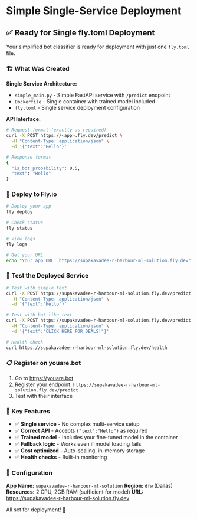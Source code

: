# Simple Single-Service Deployment

## ✅ Ready for Single fly.toml Deployment

Your simplified bot classifier is ready for deployment with just one `fly.toml` file.

### 🏗️ What Was Created

**Single Service Architecture:**
- `simple_main.py` - Simple FastAPI service with `/predict` endpoint
- `Dockerfile` - Single container with trained model included
- `fly.toml` - Single service deployment configuration

**API Interface:**
```bash
# Request format (exactly as required)
curl -X POST https://<app>.fly.dev/predict \
  -H "Content-Type: application/json" \
  -d '{"text":"Hello"}'

# Response format
{
  "is_bot_probability": 0.5,
  "text": "Hello"
}
```

### 🚀 Deploy to Fly.io

```bash
# Deploy your app
fly deploy

# Check status
fly status

# View logs
fly logs

# Get your URL
echo "Your app URL: https://supakavadee-r-harbour-ml-solution.fly.dev"
```

### 🧪 Test the Deployed Service

```bash
# Test with simple text
curl -X POST https://supakavadee-r-harbour-ml-solution.fly.dev/predict \
  -H "Content-Type: application/json" \
  -d '{"text":"Hello"}'

# Test with bot-like text
curl -X POST https://supakavadee-r-harbour-ml-solution.fly.dev/predict \
  -H "Content-Type: application/json" \
  -d '{"text":"CLICK HERE FOR DEALS!"}'

# Health check
curl https://supakavadee-r-harbour-ml-solution.fly.dev/health
```

### 📋 Register on youare.bot

1. Go to https://youare.bot
2. Register your endpoint: `https://supakavadee-r-harbour-ml-solution.fly.dev/predict`
3. Test with their interface

### 🎯 Key Features

- ✅ **Single service** - No complex multi-service setup
- ✅ **Correct API** - Accepts `{"text":"Hello"}` as required
- ✅ **Trained model** - Includes your fine-tuned model in the container
- ✅ **Fallback logic** - Works even if model loading fails
- ✅ **Cost optimized** - Auto-scaling, in-memory storage
- ✅ **Health checks** - Built-in monitoring

### 🔧 Configuration

**App Name:** `supakavadee-r-harbour-ml-solution`
**Region:** `dfw` (Dallas)
**Resources:** 2 CPU, 2GB RAM (sufficient for model)
**URL:** https://supakavadee-r-harbour-ml-solution.fly.dev

All set for deployment! 🎉